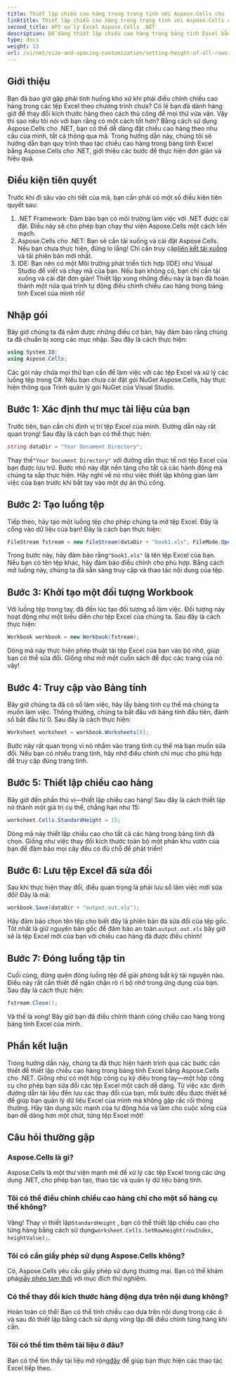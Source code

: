 ```yaml
---
title: Thiết lập chiều cao hàng trong trang tính với Aspose.Cells cho .NET
linktitle: Thiết lập chiều cao hàng trong trang tính với Aspose.Cells cho .NET
second_title: API xử lý Excel Aspose.Cells .NET
description: Dễ dàng thiết lập chiều cao hàng trong bảng tính Excel bằng Aspose.Cells cho .NET. Làm theo hướng dẫn toàn diện của chúng tôi để biết hướng dẫn từng bước.
type: docs
weight: 13
url: /vi/net/size-and-spacing-customization/setting-height-of-all-rows-in-worksheet/
---
```

## Giới thiệu
Bạn đã bao giờ gặp phải tình huống khó xử khi phải điều chỉnh chiều cao hàng trong các tệp Excel theo chương trình chưa? Có lẽ bạn đã dành hàng giờ để thay đổi kích thước hàng theo cách thủ công để mọi thứ vừa vặn. Vậy thì sao nếu tôi nói với bạn rằng có một cách tốt hơn? Bằng cách sử dụng Aspose.Cells cho .NET, bạn có thể dễ dàng đặt chiều cao hàng theo nhu cầu của mình, tất cả thông qua mã. Trong hướng dẫn này, chúng tôi sẽ hướng dẫn bạn quy trình thao tác chiều cao hàng trong bảng tính Excel bằng Aspose.Cells cho .NET, giới thiệu các bước để thực hiện đơn giản và hiệu quả.
## Điều kiện tiên quyết
Trước khi đi sâu vào chi tiết của mã, bạn cần phải có một số điều kiện tiên quyết sau:
1. .NET Framework: Đảm bảo bạn có môi trường làm việc với .NET được cài đặt. Điều này sẽ cho phép bạn chạy thư viện Aspose.Cells một cách liền mạch.
2.  Aspose.Cells cho .NET: Bạn sẽ cần tải xuống và cài đặt Aspose.Cells. Nếu bạn chưa thực hiện, đừng lo lắng! Chỉ cần truy cập[liên kết tải xuống](https://releases.aspose.com/cells/net/) và tải phiên bản mới nhất.
3. IDE: Bạn nên có một Môi trường phát triển tích hợp (IDE) như Visual Studio để viết và chạy mã của bạn. Nếu bạn không có, bạn chỉ cần tải xuống và cài đặt đơn giản!
Thiết lập xong những điều này là bạn đã hoàn thành một nửa quá trình tự động điều chỉnh chiều cao hàng trong bảng tính Excel của mình rồi!
## Nhập gói
Bây giờ chúng ta đã nắm được những điều cơ bản, hãy đảm bảo rằng chúng ta đã chuẩn bị xong các mục nhập. Sau đây là cách thực hiện:
```csharp
using System.IO;
using Aspose.Cells;
```
Các gói này chứa mọi thứ bạn cần để làm việc với các tệp Excel và xử lý các luồng tệp trong C#. Nếu bạn chưa cài đặt gói NuGet Aspose.Cells, hãy thực hiện thông qua Trình quản lý gói NuGet của Visual Studio.
## Bước 1: Xác định thư mục tài liệu của bạn
Trước tiên, bạn cần chỉ định vị trí tệp Excel của mình. Đường dẫn này rất quan trọng! Sau đây là cách bạn có thể thực hiện:
```csharp
string dataDir = "Your Document Directory";
```
 Thay thế`"Your Document Directory"` với đường dẫn thực tế nơi tệp Excel của bạn được lưu trữ. Bước nhỏ này đặt nền tảng cho tất cả các hành động mà chúng ta sắp thực hiện. Hãy nghĩ về nó như việc thiết lập không gian làm việc của bạn trước khi bắt tay vào một dự án thủ công.
## Bước 2: Tạo luồng tệp
Tiếp theo, hãy tạo một luồng tệp cho phép chúng ta mở tệp Excel. Đây là cổng vào dữ liệu của bạn! Đây là cách bạn thực hiện:
```csharp
FileStream fstream = new FileStream(dataDir + "book1.xls", FileMode.Open);
```
 Trong bước này, hãy đảm bảo rằng`"book1.xls"` là tên tệp Excel của bạn. Nếu bạn có tên tệp khác, hãy đảm bảo điều chỉnh cho phù hợp. Bằng cách mở luồng này, chúng ta đã sẵn sàng truy cập và thao tác nội dung của tệp.
## Bước 3: Khởi tạo một đối tượng Workbook
Với luồng tệp trong tay, đã đến lúc tạo đối tượng sổ làm việc. Đối tượng này hoạt động như một biểu diễn cho tệp Excel của chúng ta. Sau đây là cách thực hiện:
```csharp
Workbook workbook = new Workbook(fstream);
```
Dòng mã này thực hiện phép thuật tải tệp Excel của bạn vào bộ nhớ, giúp bạn có thể sửa đổi. Giống như mở một cuốn sách để đọc các trang của nó vậy!
## Bước 4: Truy cập vào Bảng tính
Bây giờ chúng ta đã có sổ làm việc, hãy lấy bảng tính cụ thể mà chúng ta muốn làm việc. Thông thường, chúng ta bắt đầu với bảng tính đầu tiên, đánh số bắt đầu từ 0. Sau đây là cách thực hiện:
```csharp
Worksheet worksheet = workbook.Worksheets[0];
```
Bước này rất quan trọng vì nó nhắm vào trang tính cụ thể mà bạn muốn sửa đổi. Nếu bạn có nhiều trang tính, hãy nhớ điều chỉnh chỉ mục cho phù hợp để truy cập đúng trang tính.
## Bước 5: Thiết lập chiều cao hàng
Bây giờ đến phần thú vị—thiết lập chiều cao hàng! Sau đây là cách thiết lập nó thành một giá trị cụ thể, chẳng hạn như 15:
```csharp
worksheet.Cells.StandardHeight = 15;
```
Dòng mã này thiết lập chiều cao cho tất cả các hàng trong bảng tính đã chọn. Giống như việc thay đổi kích thước toàn bộ một phần khu vườn của bạn để đảm bảo mọi cây đều có đủ chỗ để phát triển!
## Bước 6: Lưu tệp Excel đã sửa đổi
Sau khi thực hiện thay đổi, điều quan trọng là phải lưu sổ làm việc mới sửa đổi! Đây là mã:
```csharp
workbook.Save(dataDir + "output.out.xls");
```
 Hãy đảm bảo chọn tên tệp cho biết đây là phiên bản đã sửa đổi của tệp gốc. Tốt nhất là giữ nguyên bản gốc để đảm bảo an toàn.`output.out.xls` bây giờ sẽ là tệp Excel mới của bạn với chiều cao hàng đã được điều chỉnh!
## Bước 7: Đóng luồng tập tin
Cuối cùng, đừng quên đóng luồng tệp để giải phóng bất kỳ tài nguyên nào. Điều này rất cần thiết để ngăn chặn rò rỉ bộ nhớ trong ứng dụng của bạn. Sau đây là cách thực hiện:
```csharp
fstream.Close();
```
Và thế là xong! Bây giờ bạn đã điều chỉnh thành công chiều cao hàng trong bảng tính Excel của mình.
## Phần kết luận
Trong hướng dẫn này, chúng ta đã thực hiện hành trình qua các bước cần thiết để thiết lập chiều cao hàng trong bảng tính Excel bằng Aspose.Cells cho .NET. Giống như có một hộp công cụ kỳ diệu trong tay—một hộp công cụ cho phép bạn sửa đổi các tệp Excel một cách dễ dàng. Từ việc xác định đường dẫn tài liệu đến lưu các thay đổi của bạn, mỗi bước đều được thiết kế để giúp bạn quản lý dữ liệu Excel của mình mà không gặp rắc rối thông thường. Hãy tận dụng sức mạnh của tự động hóa và làm cho cuộc sống của bạn dễ dàng hơn một chút, từng tệp Excel một!
## Câu hỏi thường gặp
### Aspose.Cells là gì?
Aspose.Cells là một thư viện mạnh mẽ để xử lý các tệp Excel trong các ứng dụng .NET, cho phép bạn tạo, thao tác và quản lý dữ liệu bảng tính.
### Tôi có thể điều chỉnh chiều cao hàng chỉ cho một số hàng cụ thể không?
 Vâng! Thay vì thiết lập`StandardHeight` , bạn có thể thiết lập chiều cao cho từng hàng bằng cách sử dụng`worksheet.Cells.SetRowHeight(rowIndex, heightValue);`.
### Tôi có cần giấy phép sử dụng Aspose.Cells không?
 Có, Aspose.Cells yêu cầu giấy phép sử dụng thương mại. Bạn có thể khám phá[giấy phép tạm thời](https://purchase.aspose.com/temporary-license/) với mục đích thử nghiệm.
### Có thể thay đổi kích thước hàng động dựa trên nội dung không?
Hoàn toàn có thể! Bạn có thể tính chiều cao dựa trên nội dung trong các ô và sau đó thiết lập bằng cách sử dụng vòng lặp để điều chỉnh từng hàng khi cần.
### Tôi có thể tìm thêm tài liệu ở đâu?
 Bạn có thể tìm thấy tài liệu mở rộng[đây](https://reference.aspose.com/cells/net/) để giúp bạn thực hiện các thao tác Excel tiếp theo.